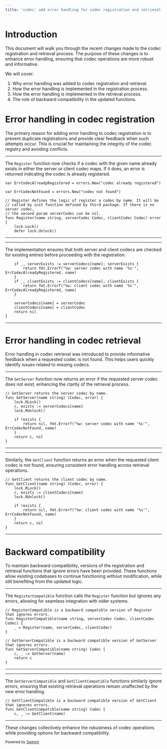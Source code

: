 ```yaml
---
title: 'codec: add error handling for codec registration and retrieval'
---
```

# Introduction

This document will walk you through the recent changes made to the codec registration and retrieval process. The purpose of these changes is to enhance error handling, ensuring that codec operations are more robust and informative.

We will cover:

1. Why error handling was added to codec registration and retrieval.
2. How the error handling is implemented in the registration process.
3. How the error handling is implemented in the retrieval process.
4. The role of backward compatibility in the updated functions.

# Error handling in codec registration

The primary reason for adding error handling to codec registration is to prevent duplicate registrations and provide clear feedback when such attempts occur. This is crucial for maintaining the integrity of the codec registry and avoiding conflicts.

<SwmSnippet path="codec/codec.go" line="59">

---

The <SwmToken path="/codec/codec.go" pos="63:2:2" line-data="// Register defines the logic of register a codec by name. It will be">`Register`</SwmToken> function now checks if a codec with the given name already exists in either the server or client codec maps. If it does, an error is returned indicating the codec is already registered.

```
var ErrCodecAlreadyRegistered = errors.New("codec already registered")

var ErrCodecNotFound = errors.New("codec not found")

// Register defines the logic of register a codec by name. It will be
// called by init function defined by third package. If there is no server codec,
// the second param serverCodec can be nil.
func Register(name string, serverCodec Codec, clientCodec Codec) error {
	lock.Lock()
	defer lock.Unlock()
```

---

</SwmSnippet>

<SwmSnippet path="codec/codec.go" line="70">

---

The implementation ensures that both server and client codecs are checked for existing entries before proceeding with the registration.

```
	if _, serverExists := serverCodecs[name]; serverExists {
		return fmt.Errorf("%w: server codec with name '%s'", ErrCodecAlreadyRegistered, name)
	}
	if _, clientExists := clientCodecs[name]; clientExists {
		return fmt.Errorf("%w: client codec with name '%s'", ErrCodecAlreadyRegistered, name)
	}
	
	serverCodecs[name] = serverCodec
	clientCodecs[name] = clientCodec
	return nil
}
```

---

</SwmSnippet>

# Error handling in codec retrieval

Error handling in codec retrieval was introduced to provide informative feedback when a requested codec is not found. This helps users quickly identify issues related to missing codecs.

<SwmSnippet path="codec/codec.go" line="82">

---

The <SwmToken path="/codec/codec.go" pos="82:2:2" line-data="// GetServer returns the server codec by name.">`GetServer`</SwmToken> function now returns an error if the requested server codec does not exist, enhancing the clarity of the retrieval process.

```
// GetServer returns the server codec by name.
func GetServer(name string) (Codec, error) {
	lock.RLock()
	c, exists := serverCodecs[name]
	lock.RUnlock()
	
	if !exists {
		return nil, fmt.Errorf("%w: server codec with name '%s'", ErrCodecNotFound, name)
	}
	return c, nil
}
```

---

</SwmSnippet>

<SwmSnippet path="codec/codec.go" line="94">

---

Similarly, the <SwmToken path="/codec/codec.go" pos="94:2:2" line-data="// GetClient returns the client codec by name.">`GetClient`</SwmToken> function returns an error when the requested client codec is not found, ensuring consistent error handling across retrieval operations.

```
// GetClient returns the client codec by name.
func GetClient(name string) (Codec, error) {
	lock.RLock()
	c, exists := clientCodecs[name]
	lock.RUnlock()
	
	if !exists {
		return nil, fmt.Errorf("%w: client codec with name '%s'", ErrCodecNotFound, name)
	}
	return c, nil
}
```

---

</SwmSnippet>

# Backward compatibility

To maintain backward compatibility, versions of the registration and retrieval functions that ignore errors have been provided. These functions allow existing codebases to continue functioning without modification, while still benefiting from the updated logic.

<SwmSnippet path="codec/codec.go" line="106">

---

The <SwmToken path="/codec/codec.go" pos="106:2:2" line-data="// RegisterCompatible is a backward compatible version of Register that ignores errors.">`RegisterCompatible`</SwmToken> function calls the <SwmToken path="/codec/codec.go" pos="106:16:16" line-data="// RegisterCompatible is a backward compatible version of Register that ignores errors.">`Register`</SwmToken> function but ignores any errors, allowing for seamless integration with older systems.

```
// RegisterCompatible is a backward compatible version of Register that ignores errors.
func RegisterCompatible(name string, serverCodec Codec, clientCodec Codec) {
	_ = Register(name, serverCodec, clientCodec)
}

// GetServerCompatible is a backward compatible version of GetServer that ignores errors.
func GetServerCompatible(name string) Codec {
	c, _ := GetServer(name)
	return c
}
```

---

</SwmSnippet>

<SwmSnippet path="codec/codec.go" line="117">

---

The <SwmToken path="/codec/codec.go" pos="111:2:2" line-data="// GetServerCompatible is a backward compatible version of GetServer that ignores errors.">`GetServerCompatible`</SwmToken> and <SwmToken path="/codec/codec.go" pos="117:2:2" line-data="// GetClientCompatible is a backward compatible version of GetClient that ignores errors.">`GetClientCompatible`</SwmToken> functions similarly ignore errors, ensuring that existing retrieval operations remain unaffected by the new error handling.

```
// GetClientCompatible is a backward compatible version of GetClient that ignores errors.
func GetClientCompatible(name string) Codec {
	c, _ := GetClient(name)
```

---

</SwmSnippet>

These changes collectively enhance the robustness of codec operations while providing options for backward compatibility.

<SwmMeta version="3.0.0" repo-id="Z2l0aHViJTNBJTNBdHJwYy1nbyUzQSUzQXNoYWluZXNkdQ==" repo-name="trpc-go"><sup>Powered by [Swimm](https://app.swimm.io/)</sup></SwmMeta>
